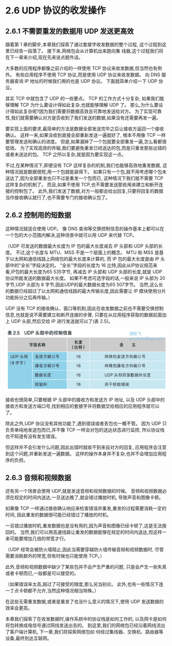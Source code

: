 # 2.6 UDP 协议的收发操作

## 2.6.1 不需要重发的数据用 UDP 发送更高效

跟着第 1 章的脚步,本章我们探索了通过套接字收发数据的整个过程, 这个过程到这里已经告一段落了。
接下来,网络包会从计算机出来跑向集 线器,这个过程我们将在下一章来介绍,现在先来说点题外话。

大多数的应用程序都像之前介绍的一样使用 TCP 协议来收发数据,但当然也有例外。
有些应用程序不使用 TCP 协议,而是使用 UDP 协议来收发数据。
向 DNS 服务器查询 IP 地址的时候我们用的也是 UDP 协议。
下面就简单介绍一下 UDP 协议。

其实 TCP 中就包含了 UDP 的一些要点。
TCP 的工作方式十分复杂, 如果我们能够理解 TCP 为什么要设计得如此复杂,也就能够理解 UDP 了。 
那么,为什么要设计得如此复杂呢?因为我们需要将数据高效且可靠地发送给对方。
为了实现可靠性,我们就需要确认对方是否收到了我们发送的数据,如果没有还需要再发一遍。

要实现上面的要求,最简单的方法是数据全部发送完毕之后让接收方返回一个接收确认。
这样一来,如果没收到直接全部重新发送一遍就好了, 根本不用像 TCP 一样要管理发送和确认的进度。
但是,如果漏掉了一个包就要全部重发一遍,怎么看都很低效。
为了实现高效的传输,我们要避免重发已经送达的包,而是只重发那些出错的或者未送达的包。
TCP 之所以复杂,就是因为要实现这一点。

不过,在某种情况下,即便没有 TCP 这样复杂的机制,我们也能够高效地重发数据,
这种情况就是数据很短,用一个包就能装得下。
如果只有一个包,就不用考虑哪个包未送达了,因为全部重发也只不过是重发一个包而已,
这种情况下我们就不需要 TCP 这样复杂的机制了。
而且,如果不使用 TCP,也不需要发送那些用来建立和断开连接的控制包了。
此外,我们发送了数据,对方一般都会给出回复,只要将回复的数据当作接收确认就行了,也不需要专门的接收确认包了。

## 2.6.2 控制用的短数据

这种情况就适合使用 UDP。
像 DNS 查询等交换控制信息的操作基本上都可以在一个包的大小范围内解决,这种场景中就可以用 UDP 来代替 TCP。

（UDP 可发送的数据最大长度为 IP 包的最大长度减去 IP 头部和 UDP 头部的长度。
不过,这个长度与 MTU、MSS 不是一个层面上的概念。
MTU 和 MSS 是基于以太网和通信线路上网络包的最大长度来计算的,
而 IP 包的最大长度是由 IP 头部中的“全长”字段决定的。
“全长”字段的长度为 16 比特,因此从IP协议规范来看,IP包的最大长度为65 535字节,
再减去 IP 头部和 UDP 头部的长度,就是 UDP 协议所能发送的数据最大长度。
如果不考虑可选字段的话,一般来说 IP 头部为 20 字节,UDP 头部为 8 字节,因此UDP的最大数据长度为65 507字节。
当然,这么长的数据已经超过了以太网和通信线路的最大传输长度,因此需要让 IP 模块使用分片功能拆分之后再传输。）

UDP 没有 TCP 的接收确认、窗口等机制,因此在收发数据之前也不需要交换控制信息,也就是说不需要建立和断开连接的步骤,
只要在从应用程序获取的数据前面加上 UDP 头部,然后交给 IP 进行发送就可以了(表 2.5)。

![表 2.5 UDP 头部中的控制信息](images/2.5.tb.png)

接收也很简单,只要根据 IP 头部中的接收方和发送方 IP 地址, 
以及 UDP 头部中的接收方和发送方端口号,找到相应的套接字并将数据交给相应的应用程序就可以了。

除此之外,UDP 协议没有其他功能了,遇到错误或者丢包也一概不管。
因为 UDP 只负责单纯地发送包而已,并不像 TCP 一样会对包的送达状态进行监控,
所以协议栈也不知道有没有发生错误。

但这样并不会引发什么问题,因此出错时就收不到来自对方的回复, 
应用程序会注意到这个问题,并重新发送一遍数据。
这样的操作本身并不复杂,也并不会增加应用程序的负担。

## 2.6.3 音频和视频数据

还有另一个场景会使用 UDP,就是发送音频和视频数据的时候。
音频和视频数据必须在规定的时间内送达,一旦送达晚了,就会错过播放时机, 导致声音和图像卡顿。

如果像 TCP 一样通过接收确认响应来检查错误并重发,重发的过程需要消耗一定的时间,
因此重发的数据很可能已经错过了播放的时机。

一旦错过播放时机,重发数据也是没有用的,因为声音和图像已经卡顿了,这是无法挽回的。
当然,我们可以用高速线路让重发的数据能够在规定的时间内送达,但这样一来可能要增加几倍的带宽才行。

（UDP 经常会被防火墙阻止,因此当需要穿越防火墙传输音频和视频数据时,
尽管需要消耗额外的带宽,但有时候也只能使用 TCP。）

此外,音频和视频数据中缺少了某些包并不会产生严重的问题,
只是会产生一些失真或者卡顿而已,一般都是可以接受的。

（如果错误率太高,超过了可接受的限度,那么另当别论。
此外,也有一些情况下连一丁点卡顿都不允许,当然这种情况相当特殊。）

在这些无需重发数据,或者是重发了也没什么意义的情况下,使用 UDP 发送数据的效率会更高。

本章我们探索了在收发数据时,操作系统中的协议栈是如何工作的, 
以及网卡是如何将包转换成电信号通过网线发送出去的。
到这里,我们的网络包已经沿着网线流出了客户端计算机,
下一章,我们将探索网络包如 何经过集线器、交换机、路由器等设备,最终到达互联网。